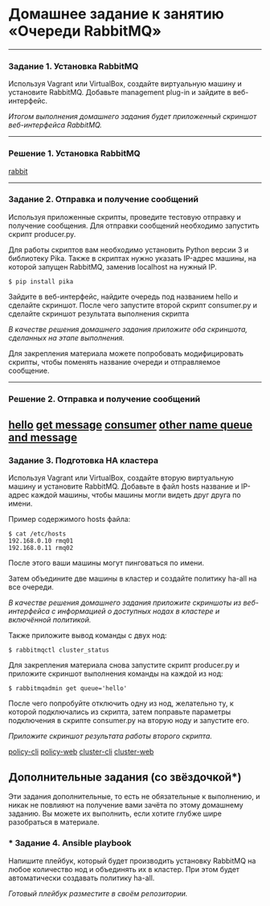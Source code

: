 # Домашнее задание к занятию  «Очереди RabbitMQ»

---

### Задание 1. Установка RabbitMQ

Используя Vagrant или VirtualBox, создайте виртуальную машину и установите RabbitMQ.
Добавьте management plug-in и зайдите в веб-интерфейс.

*Итогом выполнения домашнего задания будет приложенный скриншот веб-интерфейса RabbitMQ.*

---
### Решение 1. Установка RabbitMQ
[rabbit](https://github.com/sash3939/RabbitMQ/assets/156709540/b5a23b68-f34e-4b8f-a7a5-f642265f6328)

---
### Задание 2. Отправка и получение сообщений

Используя приложенные скрипты, проведите тестовую отправку и получение сообщения.
Для отправки сообщений необходимо запустить скрипт producer.py.

Для работы скриптов вам необходимо установить Python версии 3 и библиотеку Pika.
Также в скриптах нужно указать IP-адрес машины, на которой запущен RabbitMQ, заменив localhost на нужный IP.

```shell script
$ pip install pika
```

Зайдите в веб-интерфейс, найдите очередь под названием hello и сделайте скриншот.
После чего запустите второй скрипт consumer.py и сделайте скриншот результата выполнения скрипта

*В качестве решения домашнего задания приложите оба скриншота, сделанных на этапе выполнения.*

Для закрепления материала можете попробовать модифицировать скрипты, чтобы поменять название очереди и отправляемое сообщение.

---
### Решение 2. Отправка и получение сообщений
[hello](https://github.com/sash3939/RabbitMQ/assets/156709540/951f24c2-6939-4cdc-9cf3-1898c16ac239)
[get message](https://github.com/sash3939/RabbitMQ/assets/156709540/6d2d58c2-a994-4ae9-9bca-355eef97f1a7)
[consumer](https://github.com/sash3939/RabbitMQ/assets/156709540/9a98aaa3-17e8-4fc0-9fa7-eb5790f1dd1a)
[other name queue and message](https://github.com/sash3939/RabbitMQ/assets/156709540/ccddb28f-ca52-4521-8a90-93ae8fa75ce4)
---

### Задание 3. Подготовка HA кластера

Используя Vagrant или VirtualBox, создайте вторую виртуальную машину и установите RabbitMQ.
Добавьте в файл hosts название и IP-адрес каждой машины, чтобы машины могли видеть друг друга по имени.

Пример содержимого hosts файла:
```shell script
$ cat /etc/hosts
192.168.0.10 rmq01
192.168.0.11 rmq02
```
После этого ваши машины могут пинговаться по имени.

Затем объедините две машины в кластер и создайте политику ha-all на все очереди.

*В качестве решения домашнего задания приложите скриншоты из веб-интерфейса с информацией о доступных нодах в кластере и включённой политикой.*

Также приложите вывод команды с двух нод:

```shell script
$ rabbitmqctl cluster_status
```

Для закрепления материала снова запустите скрипт producer.py и приложите скриншот выполнения команды на каждой из нод:

```shell script
$ rabbitmqadmin get queue='hello'
```

После чего попробуйте отключить одну из нод, желательно ту, к которой подключались из скрипта, затем поправьте параметры подключения в скрипте consumer.py на вторую ноду и запустите его.

*Приложите скриншот результата работы второго скрипта.*

[policy-cli](https://github.com/sash3939/RabbitMQ/assets/156709540/13831118-ac0d-401f-a79d-e0db59eb8ee3)
[policy-web](https://github.com/sash3939/RabbitMQ/assets/156709540/e689e9b4-9582-425a-a915-20bc6a7a505d)
[cluster-cli](https://github.com/sash3939/RabbitMQ/assets/156709540/fc5c5dc2-4706-4e40-b4fb-8bcb4b540a21)
[cluster-web](https://github.com/sash3939/RabbitMQ/assets/156709540/7108f24c-3384-41d2-a09b-557f338ec2ae)


## Дополнительные задания (со звёздочкой*)
Эти задания дополнительные, то есть не обязательные к выполнению, и никак не повлияют на получение вами зачёта по этому домашнему заданию. Вы можете их выполнить, если хотите глубже шире разобраться в материале.

### * Задание 4. Ansible playbook

Напишите плейбук, который будет производить установку RabbitMQ на любое количество нод и объединять их в кластер.
При этом будет автоматически создавать политику ha-all.

*Готовый плейбук разместите в своём репозитории.*
